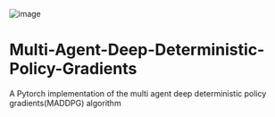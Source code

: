 ![image](https://github.com/razisamuely/Multi-Agent-Deep-Deterministic-Policy-Gradients-PyTorch/blob/main/gifs/simple_adversary_good_agents_protect_the_green_landmark_2.gif)

# Multi-Agent-Deep-Deterministic-Policy-Gradients
A Pytorch implementation of the multi agent deep deterministic policy gradients(MADDPG) algorithm

